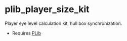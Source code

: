 # plib_player_size_kit
 Player eye level calculation kit, hull box synchronization.
- Requires [PLib](https://github.com/Pika-Software/gmod_plib)

